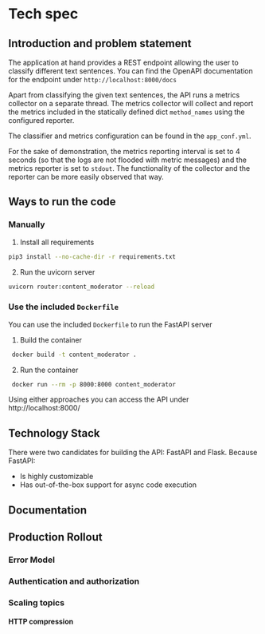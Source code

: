 #  Tech spec
## Introduction and problem statement
The application at hand provides a REST endpoint allowing the user to
classify different text sentences. You can find the OpenAPI documentation for the endpoint under `http://localhost:8000/docs`

Apart from classifying the given text sentences, the API runs a metrics collector on a 
separate thread. The metrics collector will collect and report the metrics included in the statically defined dict `method_names`
using the configured reporter.

The classifier and metrics configuration can be found in the `app_conf.yml`.

For the sake of demonstration, the metrics reporting interval is set to 4 seconds (so that the logs are not flooded with metric messages) and the
metrics reporter is set to `stdout`. The functionality of the collector and the reporter can be more easily observed
that way.

## Ways to run the code
### Manually
1. Install all requirements
```bash
pip3 install --no-cache-dir -r requirements.txt
```
2. Run the uvicorn server
```bash
uvicorn router:content_moderator --reload
```

### Use the included `Dockerfile`
You can use the included `Dockerfile` to run the FastAPI server
1. Build the container
```bash
 docker build -t content_moderator . 
```
2. Run the container
```bash
 docker run --rm -p 8000:8000 content_moderator
```

Using either approaches you can access the API under http://localhost:8000/

## Technology Stack
There were two candidates for building the API: FastAPI and Flask. Because FastAPI:
- Is highly customizable
- Has out-of-the-box support for async code execution 

## Documentation

## Production Rollout
### Error Model
### Authentication and authorization



### Scaling topics
#### HTTP compression


